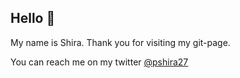 ## Hello 👋 

My name is Shira. Thank you for visiting my git-page.

You can reach me on my twitter [@pshira27](twitter.com/pshira27)
